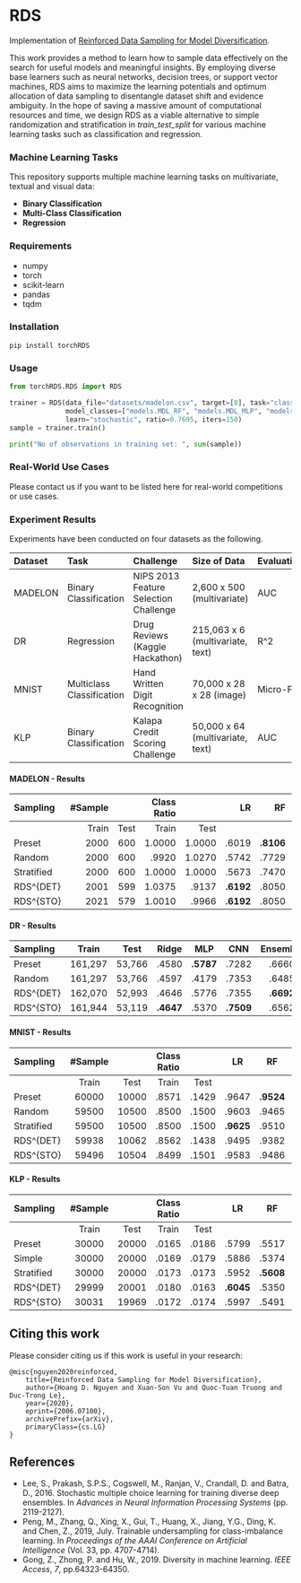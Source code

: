 # RDS

Implementation of [Reinforced Data Sampling for Model Diversification](https://arxiv.org/pdf/2006.07100).

This work provides a method to learn how to sample data effectively on the search for useful models and meaningful insights. By employing diverse base learners such as neural networks, decision trees, or support vector machines, RDS aims to maximize the learning potentials and optimum allocation of data sampling to disentangle dataset shift and evidence ambiguity. In the hope of saving a massive amount of computational resources and time, we design RDS as a viable alternative to simple randomization and stratification in *train_test_split* for various machine learning tasks such as classification and regression.

### Machine Learning Tasks

This repository supports multiple machine learning tasks on multivariate, textual and visual data:

- **Binary Classification**
- **Multi-Class Classification**
- **Regression**

### Requirements

- numpy
- torch
- scikit-learn
- pandas
- tqdm

### Installation

```
pip install torchRDS
```

### Usage

```python
from torchRDS.RDS import RDS

trainer = RDS(data_file="datasets/madelon.csv", target=[0], task="classification", measure="auc", 
              model_classes=["models.MDL_RF", "models.MDL_MLP", "models.MDL_LR"], 
              learn="stochastic", ratio=0.7695, iters=150)
sample = trainer.train()

print("No of observations in training set: ", sum(sample))
```

### Real-World Use Cases

Please contact us if you want to be listed here for real-world competitions or use cases.

### Experiment Results

Experiments have been conducted on four datasets as the following.

| Dataset | Task                      | Challenge                             | Size of Data                     | Evaluation | Year |
| :------ | :------------------------ | :------------------------------------ | :------------------------------- | :--------- | ---: |
| MADELON | Binary Classification     | NIPS 2013 Feature Selection Challenge | 2,600 x 500 (multivariate)       | AUC        | 2003 |
| DR      | Regression                | Drug Reviews (Kaggle Hackathon)       | 215,063 x 6 (multivariate, text) | R^2        | 2018 |
| MNIST   | Multiclass Classification | Hand Written Digit Recognition        | 70,000 x 28 x 28 (image)         | Micro-F1   | 1998 |
| KLP     | Binary Classification     | Kalapa Credit Scoring Challenge       | 50,000 x 64 (multivariate, text) | AUC        | 2020 |

#### MADELON - Results

| Sampling   | \#Sample |      | Class Ratio |         |        LR |        RF |       MLP | Ensemble  |  Public   |
| :--------- | -------: | ---: | ----------: | ------: | --------: | --------: | --------: | :-------: | :-------: |
|            |    Train | Test |       Train |    Test |           |           |           |           |           |
| Preset     |     2000 |  600 |     1\.0000 | 1\.0000 |     .6019 | **.8106** |     .5590 |   .6783   |   .9063   |
| Random     |     2000 |  600 |       .9920 | 1\.0270 |     .5742 |     .7729 |     .5774 |   .6453   |   .9002   |
| Stratified |     2000 |  600 |     1\.0000 | 1\.0000 |     .5673 |     .7470 |     .6153 |   .6360   |   .8828   |
| RDS^{DET}  |     2001 |  599 |     1\.0375 |   .9137 | **.6192** |     .8050 | **.6228** | **.6973** |   .8915   |
| RDS^{STO}  |     2021 |  579 |     1\.0010 |   .9966 | **.6192** |     .8050 |     .6050 |   .6947   | **.9106** |

#### DR - Results

| Sampling  |  Train  |  Test  |   Ridge   |    MLP    |    CNN    | Ensemble  |  Public   |
| :-------- | :-----: | :----: | :-------: | :-------: | :-------: | :-------: | :-------: |
| Preset    | 161,297 | 53,766 |   .4580   | **.5787** |   .7282   |   .6660   |   .7637   |
| Random    | 161,297 | 53,766 |   .4597   |   .4179   |   .7353   |   .6485   |   .7503   |
| RDS^{DET} | 162,070 | 52,993 |   .4646   |   .5776   |   .7355   | **.6692** | **.7649** |
| RDS^{STO} | 161,944 | 53,119 | **.4647** |   .5370   | **.7509** |   .6562   |   .7600   |

#### MNIST - Results

| Sampling   | \#Sample |       | Class Ratio |       |    LR     |    RF     |    CNN    | Ensemble  |  Public   |
| :--------- | :------: | :---: | :---------: | :---: | :-------: | :-------: | :-------: | :-------: | :-------: |
|            |  Train   | Test  |    Train    | Test  |           |           |           |           |           |
| Preset     |  60000   | 10000 |    .8571    | .1429 |   .9647   | **.9524** |   .9824   |   .9819   |   .9917   |
| Random     |  59500   | 10500 |    .8500    | .1500 |   .9603   |   .9465   |   .9779   |   .9768   |   .9914   |
| Stratified |  59500   | 10500 |    .8500    | .1500 | **.9625** |   .9510   |   .9795   |   .9792   |   .9901   |
| RDS^{DET}  |  59938   | 10062 |    .8562    | .1438 |   .9495   |   .9382   |   .9757   |   .9769   |   .9927   |
| RDS^{STO}  |  59496   | 10504 |    .8499    | .1501 |   .9583   |   .9486   | **.9851** | **.9830** | **.9931** |

#### KLP - Results

| Sampling   | \#Sample |       | Class Ratio |       |    LR     |    RF     |    MLP    | Ensemble  |  Public   |
| :--------- | :------: | :---: | :---------: | :---: | :-------: | :-------: | :-------: | :-------: | :-------: |
|            |  Train   | Test  |    Train    | Test  |           |           |           |           |           |
| Preset     |  30000   | 20000 |    .0165    | .0186 |   .5799   |   .5517   |   .5635   |   .5723   |   .5953   |
| Simple     |  30000   | 20000 |    .0169    | .0179 |   .5886   |   .5374   |   .5914   |   .5856   |   .6042   |
| Stratified |  30000   | 20000 |    .0173    | .0173 |   .5952   | **.5608** |   .5780   |   .5983   |   .6014   |
| RDS^{DET}  |  29999   | 20001 |    .0180    | .0163 | **.6045** |   .5350   |   .5802   |   .6057   |   .5362   |
| RDS^{STO}  |  30031   | 19969 |    .0172    | .0174 |   .5997   |   .5491   | **.6354** | **.6072** | **.6096** |

## Citing this work

Please consider citing us if this work is useful in your research:

```
@misc{nguyen2020reinforced,
    title={Reinforced Data Sampling for Model Diversification},
    author={Hoang D. Nguyen and Xuan-Son Vu and Quoc-Tuan Truong and Duc-Trong Le},
    year={2020},
    eprint={2006.07100},
    archivePrefix={arXiv},
    primaryClass={cs.LG}
}
```

## References

- Lee, S., Prakash, S.P.S., Cogswell, M., Ranjan, V., Crandall, D. and Batra, D., 2016. Stochastic multiple choice learning for training diverse deep ensembles. In *Advances in Neural Information Processing Systems* (pp. 2119-2127).
- Peng, M., Zhang, Q., Xing, X., Gui, T., Huang, X., Jiang, Y.G., Ding, K. and Chen, Z., 2019, July. Trainable undersampling for class-imbalance learning. In *Proceedings of the AAAI Conference on Artificial Intelligence* (Vol. 33, pp. 4707-4714).
- Gong, Z., Zhong, P. and Hu, W., 2019. Diversity in machine learning. *IEEE Access*, *7*, pp.64323-64350.


